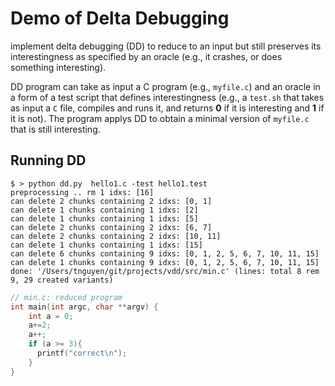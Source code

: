 # Demo of Delta Debugging

implement delta debugging (DD) to reduce to an input but still preserves its interestingness as specified by an oracle (e.g., it crashes, or does something interesting). 

DD program can take as input a C program (e.g., `myfile.c`) and an oracle in a form of a test script that defines interestingness (e.g., a `test.sh` that takes as input a `C` file, 
compiles and runs it, and returns **0** if it is interesting and **1** if it is not). The program applys DD to obtain a minimal version of `myfile.c` that is still interesting.

## Running DD
```terminal
$ > python dd.py  hello1.c -test hello1.test
preprocessing .. rm 1 idxs: [16]
can delete 2 chunks containing 2 idxs: [0, 1]
can delete 1 chunks containing 1 idxs: [2]
can delete 1 chunks containing 1 idxs: [5]
can delete 2 chunks containing 2 idxs: [6, 7]
can delete 2 chunks containing 2 idxs: [10, 11]
can delete 1 chunks containing 1 idxs: [15]
can delete 6 chunks containing 9 idxs: [0, 1, 2, 5, 6, 7, 10, 11, 15]
can delete 1 chunks containing 9 idxs: [0, 1, 2, 5, 6, 7, 10, 11, 15]
done: '/Users/tnguyen/git/projects/vdd/src/min.c' (lines: total 8 rem 9, 29 created variants)
```

```c
// min.c: reduced program
int main(int argc, char **argv) {
    int a = 0;
    a+=2;
    a++;
    if (a >= 3){
      printf("correct\n");
    }
}
```
